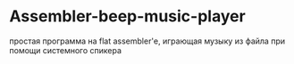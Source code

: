 # Assembler-beep-music-player
простая программа на flat assembler'е, играющая музыку из файла при помощи системного спикера
